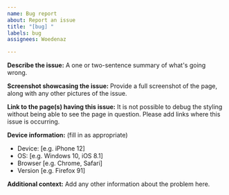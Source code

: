```yaml
---
name: Bug report
about: Report an issue
title: "[bug] "
labels: bug
assignees: Woedenaz

---
```


**Describe the issue:**
A one or two-sentence summary of what's going wrong.

**Screenshot showcasing the issue:**
Provide a full screenshot of the page, along with any other pictures of the issue.

**Link to the page(s) having this issue:**
It is not possible to debug the styling without being able to see the page in question. Please add links where this issue is occurring.

**Device information:** (fill in as appropriate)
 - Device: [e.g. iPhone 12]
 - OS: [e.g. Windows 10, iOS 8.1]
 - Browser [e.g. Chrome, Safari]
 - Version [e.g. Firefox 91]

**Additional context:**
Add any other information about the problem here.
